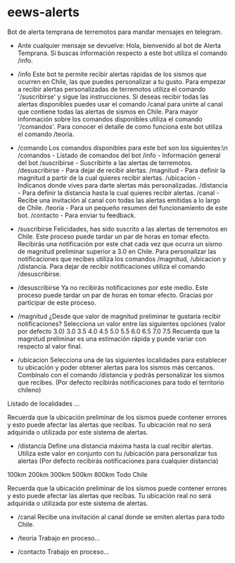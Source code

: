 # eews-alerts
Bot de alerta temprana de terremotos para mandar mensajes en telegram.

- Ante cualquier mensaje se devuelve:
Hola, bienvenido al bot de Alerta Temprana. Si buscas información respecto a este bot utiliza el comando /info.

- /info
Este bot te permite recibir alertas rápidas de los sismos que ocurren en Chile, las que puedes personalizar a tu gusto.
Para empezar a recibir alertas personalizadas de terremotos utiliza el comando '/suscribirse' y sigue las instrucciones.
Si deseas recibir todas las alertas disponibles puedes usar el comando /canal para unirte al canal que contiene todas las alertas de sismos en Chile.
Para mayor información sobre los comandos disponibles utiliza el comando '/comandos'.
Para conocer el detalle de como funciona este bot utiliza el comando /teoria.

- /comando
Los comandos disponibles para este bot son los siguientes:\n
/comandos - Listado de comandos del bot
/info - Información general del bot
/suscribirse - Suscribirte a las alertas de terremotos. 
/desuscribirse - Para dejar de recibir alertas.
/magnitud - Para definir la magnitud a partir de la cual quieres recibir alertas.
/ubicacion - Indícanos donde vives para darte alertas más personalizadas.
/distancia - Para definir la distancia hasta la cual quieres recibir alertas.
/canal - Recibe una invitación al canal con todas las alertas emitidas a lo largo de Chile.
/teoria - Para un pequeño resumen del funcionamiento de este bot.
/contacto - Para enviar tu feedback.

- /suscribirse
Felicidades, has sido suscrito a las alertas de terremotos en Chile. Este proceso puede tardar un par de horas en tomar efecto.
Recibirás una notificación por este chat cada vez que ocurra un sismo de magnitud preliminar superior a 3.0 en Chile.
Para personalizar las notificaciones que recibes utiliza los comandos /magnitud, /ubicacion y /distancia.
Para dejar de recibir notificaciones utiliza el comando /desuscribirse.

- /desuscribirse
Ya no recibirás notificaciones por este medio. Este proceso puede tardar un par de horas en tomar efecto.
Gracias por participar de este proceso.

- /magnitud
¿Desde que valor de magnitud preliminar te gustaría recibir notificaciones? Selecciona un valor entre las siguientes opciones (valor por defecto 3.0)
3.0 3.5
4.0 4.5
5.0 5.5
6.0 6.5
7.0 7.5
Recuerda que la magnitud preliminar es una estimación rápida y puede variar con respecto al valor final.

- /ubicacion
Selecciona una de las siguientes localidades para establecer tu ubicación y poder obtener alertas para los sismos más cercanos. Combínalo con el comando /distancia y podrás personalizar los sismos que recibes. (Por defecto recibirás notificaciones para todo el territorio chileno)

Listado de localidades ...

Recuerda que la ubicación preliminar de los sismos puede contener errores y esto puede afectar las alertas que recibas. Tu ubicación real no será adquirida o utilizada por este sistema de alertas.

- /distancia
Define una distancia máxima hasta la cual recibir alertas. Utiliza este valor en conjunto con tu /ubicación para personalizar tus alertas (Por defecto recibirás notificaciones para cualquier distancia)

100km 200km
300km 500km
800km Todo Chile

Recuerda que la ubicación preliminar de los sismos puede contener errores y esto puede afectar las alertas que recibas. Tu ubicación real no será adquirida o utilizada por este sistema de alertas.

- /canal
Recibe una invitación al canal donde se emiten alertas para todo Chile.

- /teoria
Trabajo en proceso...

- /contacto 
Trabajo en proceso...
